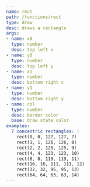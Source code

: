 ```yaml
---
name: rect
path: /functions/rect
type: draw
desc: draws a rectangle
args:
- name: x0
  type: number
  desc: top left x
- name: y0
  type: number
  desc: top left y
- name: x1
  type: number
  desc: bottom right x
- name: y1
  type: number
  desc: bottom right y
- name: col
  type: number
  desc: border color
  base: draw state color
examples:
  7 concentric rectangles: |
    rect(0, 0, 127, 127, 7)
    rect(1, 1, 126, 126, 8)
    rect(2, 2, 125, 125, 9)
    rect(4, 4, 123, 123, 10)
    rect(8, 8, 119, 119, 11)
    rect(16, 16, 111, 111, 12)
    rect(32, 32, 95, 95, 13)
    rect(64, 64, 63, 63, 14)
---
```


